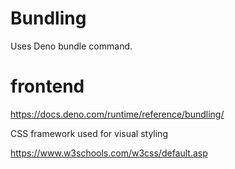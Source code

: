 


# Bundling

Uses Deno bundle command.

# frontend

https://docs.deno.com/runtime/reference/bundling/


CSS framework used for visual styling

https://www.w3schools.com/w3css/default.asp

